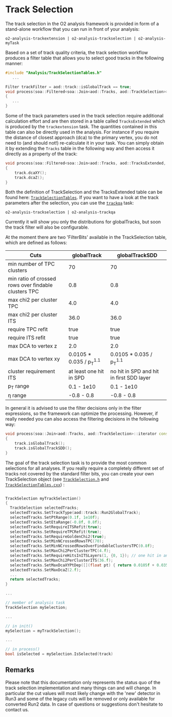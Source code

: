 # Track Selection

The track selection in the O2 analysis framework is provided in form of a stand-alone workflow that you can run in front of your analysis: 

```
o2-analysis-trackextension | o2-analysis-trackselection | o2-analysis-myTask
```

Based on a set of track quality criteria, the track selection workflow produces a filter table that allows you to select good tracks in the following manner:

``` c++
#include "Analysis/TrackSelectionTables.h"
   ...

Filter trackFilter = aod::track::isGlobalTrack == true; 
void process(soa::Filtered<soa::Join<aod::Tracks, aod::TrackSelection>>::iterator const& track)
{
   ...
}

```

Some of the track parameters used in the track selection require additional calculation effort and are then stored in a table called ```TracksExtended``` which is produced by the ```trackextension``` task. The quantities contained in this table can also be directly used in the analysis.
For instance if you require the distance of closest approach (dca) to the primary vertex, you do not need to (and should not!) re-calculate it in your task. You can simply obtain it by extending the ``` Tracks ``` table in the following way and then access it directly as a property of the track:

``` c++
void process(soa::Filtered<soa::Join<aod::Tracks, aod::TracksExtended, aod::TrackSelection>>::iterator const& track)
{
	track.dcaXY();
	track.dcaZ();
}
```
Both the definition of TrackSelection and the TracksExtended table can be found here: [`TrackSelectionTables`](https://github.com/AliceO2Group/AliceO2/blob/dev/Analysis/DataModel/include/Analysis/TrackSelectionTables.h).
If you want to have a look at the track parameters after the selection, you can use the [`trackqa`](https://github.com/AliceO2Group/AliceO2/blob/dev/Analysis/Tasks/trackqa.cxx) task:
```
o2-analysis-trackselection | o2-analysis-trackqa
```
Currently it will show you only the distributions for globalTracks, but soon the track filter will also be configurable.


At the moment there are two 'FilterBits' available in the TrackSelection table, which are defined as follows:

 Cuts | globalTrack | globalTrackSDD
-------- | -------- | --------
min number of TPC clusters   | 70   | 70
min ratio of crossed rows over findable clusters TPC   | 0.8   | 0.8
max chi2 per cluster TPC | 4.0 | 4.0
max chi2 per cluster ITS | 36.0 | 36.0
require TPC refit | true | true
require ITS refit | true | true
max DCA to vertex z | 2.0 | 2.0
max DCA to vertex xy | 0.0105 * 0.035 / p<sub>T</sub><sup>1.1</sup> | 0.0105 * 0.035 / p<sub>T</sub><sup>1.1</sup>
cluster requirement ITS | at least one hit in SPD | no hit in SPD and hit in first SDD layer
p<sub>T</sub> range | 0.1 - 1e10 | 0.1 - 1e10
&eta; range | -0.8 - 0.8 | -0.8 - 0.8


In general it is advised to use the filter decisions only in the filter expressions, so the framework can optimize the processing. However, if really needed you can also access the filtering decisions in the following way:

``` c++
void process(soa::Join<aod::Tracks, aod::TrackSelection>::iterator const& track)
{
	track.isGlobalTrack();
	track.isGlobalTrackSDD();
}
```


The goal of the track selection task is to provide the most common selections for all analyses.
If you really require a completely different set of tracks not covered by the standard filter bits, you can create your own TrackSelection object (see [`TrackSelection.h`](https://github.com/AliceO2Group/AliceO2/blob/dev/Analysis/Core/include/Analysis/TrackSelection.h) and [`TrackSelectionTables.cxx`](https://github.com/AliceO2Group/AliceO2/blob/dev/Analysis/Core/src/TrackSelection.cxx)) :

``` c++

TrackSelection myTrackSelection()
{
  TrackSelection selectedTracks;
  selectedTracks.SetTrackType(aod::track::Run2GlobalTrack);
  selectedTracks.SetPtRange(0.1f, 1e10f);
  selectedTracks.SetEtaRange(-0.8f, 0.8f);
  selectedTracks.SetRequireITSRefit(true);
  selectedTracks.SetRequireTPCRefit(true);
  selectedTracks.SetRequireGoldenChi2(true);
  selectedTracks.SetMinNCrossedRowsTPC(70);
  selectedTracks.SetMinNCrossedRowsOverFindableClustersTPC(0.8f);
  selectedTracks.SetMaxChi2PerClusterTPC(4.f);
  selectedTracks.SetRequireHitsInITSLayers(1, {0, 1}); // one hit in any SPD layer
  selectedTracks.SetMaxChi2PerClusterITS(36.f);
  selectedTracks.SetMaxDcaXYPtDep([](float pt) { return 0.0105f + 0.0350f / pow(pt, 1.1f); });
  selectedTracks.SetMaxDcaZ(2.f);
  ...
  return selectedTracks;
}

...

// member of analysis task
TrackSelection mySelection;

...

// in init()
mySelection = myTrackSelection();

...

// in process()
bool isSelected = mySelection.IsSelected(track)
```



## Remarks
Please note that this documentation only represents the status quo of the track selection implementation and many things can and will change. 
In particular the cut values will most likely change with the 'new' detector in Run3 and some of the legacy cuts will be removed or only available for converted Run2 data.
In case of questions or suggestions don't hesitate to contact us.
